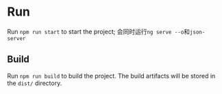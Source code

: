 # Run
Run `npm run start` to start the project;
会同时运行`ng serve --o`和`json-server`

## Build

Run `npm run build` to build the project. The build artifacts will be stored in the `dist/` directory. 
